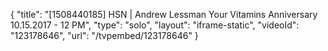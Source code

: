 {
    "title": "[1508440185] HSN | Andrew Lessman Your Vitamins Anniversary 10.15.2017 - 12 PM",
    "type": "solo",
    "layout": "iframe-static",
    "videoId": "123178646",
    "url": "\/tvpembed\/123178646"
}
